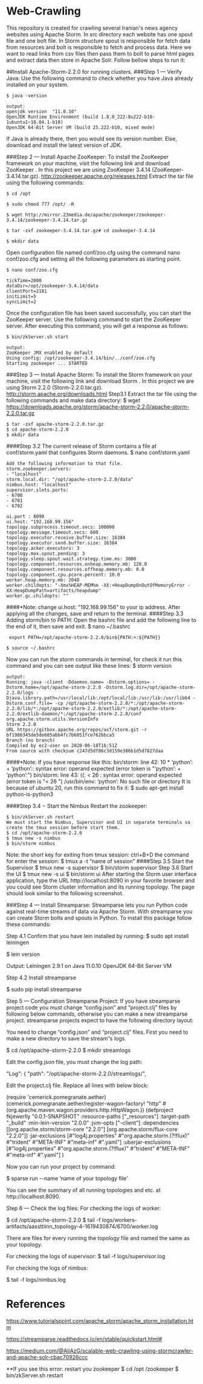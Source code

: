 # Web-Crawling
This repository is created for crawling several Iranian's news agency websites using Apache Storm. In src directory each website has one spout file and one bolt file. In Storm structure spout is responsible for fetch data from resources and bolt is responsible to fetch and process data. Here we want to read links from csv files then pass them to bolt to parse html pages and extract data then store in Apache Solr. Follow bellow steps to run it:

##Install Apache-Storm-2.2.0 for running clusters.
###Step 1 — Verify Java:
Use the following command to check whether you have Java already installed on your system.

	$ java -version

	output:
	openjdk version  "11.0.10"
	OpenJDK Runtime Environment (build 1.8.0_222-8u222-b10-1ubuntu1~18.04.1-b10)
	OpenJDK 64-Bit Server VM (build 25.222-b10, mixed mode)


If Java is already there, then you would see its version number. Else, download and install the latest version of JDK.

###Step 2 — Install Apache ZooKeeper:
To install the ZooKeeper framework on your machine, visit the following link and download ZooKeeper . In this project we are using ZooKeeper 3.4.14 (ZooKeeper-3.4.14.tar.gz). http://zookeeper.apache.org/releases.html
Extract the tar file using the following commands:

	$ cd /opt

	$ sudo chmod 777 /opt/ -R 

	$ wget http://mirror.23media.de/apache/zookeeper/zookeeper-3.4.14/zookeeper-3.4.14.tar.gz

	$ tar -zxf zookeeper-3.4.14.tar.gz# cd zookeeper-3.4.14

	$ mkdir data


Open configuration file named conf/zoo.cfg using the command nano conf/zoo.cfg and setting all the following parameters as starting point.

	$ nano conf/zoo.cfg

	tickTime=2000
	dataDir=/opt/zookeeper-3.4.14/data
	clientPort=2181
	initLimit=5
	syncLimit=2


Once the configuration file has been saved successfully, you can start the ZooKeeper server. Use the following command to start the ZooKeeper server. After executing this command, you will get a response as follows:

	$ bin/zkServer.sh start
	
	output:
	ZooKeeper JMX enabled by default
	Using config: /opt/zookeeper-3.4.14/bin/../conf/zoo.cfg
	Starting zookeeper ... STARTED




###Step 3 — Install Apache Storm:
To install the Storm framework on your machine, visit the following link and download Storm . In this project we are using Storm 2.2.0 (Storm-2.2.0.tar.gz). 
http://storm.apache.org/downloads.html
Step3.1 Extract the tar file using the following commands and make data directory:
	$ wget https://downloads.apache.org/storm/apache-storm-2.2.0/apache-storm-2.2.0.tar.gz

	$ tar -zxf apache-storm-2.2.0.tar.gz
	$ cd apache-storm-2.2.0
	$ mkdir data

####Step 3.2 The current release of Storm contains a file at conf/storm.yaml that configures Storm daemons. 
	$ nano conf/storm.yaml

	Add the following information to that file.
	storm.zookeeper.servers:
	- "localhost"
	storm.local.dir: "/opt/apache-storm-2.2.0/data"
	nimbus.host: "localhost"
	supervisor.slots.ports:
	- 6700
	- 6701
	- 6702

	ui.port : 8090
	ui.host: "192.168.99.156"
	topology.subprocess.timeout.secs: 100000
	topology.message.timeout.secs: 600
	topology.executor.receive.buffer.size: 16384
	topology.executor.send.buffer.size: 16384
	topology.acker.executors: 3
	topology.max.spout.pending: 3
	topology.sleep.spout.wait.strategy.time.ms: 3000
	topology.component.resources.onheap.memory.mb: 128.0
	topology.component.resources.offheap.memory.mb: 0.0
	topology.component.cpu.pcore.percent: 10.0
	worker.heap.memory.mb: 2048
	worker.childopts: "-Xmx%HEAP-MEM%m -XX:+HeapDumpOnOutOfMemoryError -XX:HeapDumpPath=artifacts/heapdump"
	worker.gc.childopts: ""

 ####*Note: change ui.host: "192.168.99.156" to your ip address.
After applying all the changes, save and return to the terminal.
####Step  3.3 Adding storm/bin to PATH:
Open the bashrc file and add the following line to the end of it, then save and exit.
	$ nano ~/.bashrc

	 export PATH=/opt/apache-storm-2.2.0/bin${PATH:+:${PATH}}

	$ source ~/.bashrc

Now you can run the storm commands in terminal, for check it run this command and you can see output like these lines:
	$ storm version

	output:
	Running: java -client -Ddaemon.name= -Dstorm.options= -Dstorm.home=/opt/apache-storm-2.2.0 -Dstorm.log.dir=/opt/apache-storm-2.2.0/logs -Djava.library.path=/usr/local/lib:/opt/local/lib:/usr/lib:/usr/lib64 -Dstorm.conf.file= -cp /opt/apache-storm-2.2.0/*:/opt/apache-storm-2.2.0/lib/*:/opt/apache-storm-2.2.0/extlib/*:/opt/apache-storm-2.2.0/extlib-daemon/*:/opt/apache-storm-2.2.0/conf org.apache.storm.utils.VersionInfo
	Storm 2.2.0
	URL https://gitbox.apache.org/repos/asf/storm.git -r bf1986345de5de605abb4fc7b6051fce762bbca5
	Branch (no branch)
	Compiled by ec2-user on 2020-06-18T16:51Z
	From source with checksum c247d5df86c3d159e386b1d5d7827daa
####*Note: If you have response like this:
bin/storm: line 42: 10 * ‘python’: + ‘python’:: syntax error: operand expected (error token is "‘python’: + ‘python’:")
bin/storm: line 43: ((: < 26 : syntax error: operand expected (error token is "< 26 ")
/usr/bin/env: ‘python’: No such file or directory
It is because of ubuntu 20, run this command to fix it:
$ sudo apt-get install python-is-python3

 ####Step 3.4 − Start the Nimbus
Restart the zookeeper:

	$ bin/zkServer.sh restart
	We must start the Nimbus, Supervisor and UI in separate terminals so create the tmux session before start them.
	$ cd /opt/apache-storm-2.2.0
	$ tmux new -s nimbus
	$ bin/storm nimbus
Note: the short key for exiting from tmux session: ctrl+B+D
	the command for enter the session: $ tmux a -t “name of session”
####Step 3.5 Start the Supervisor
	$ tmux new -s supervisor
	$ bin/storm supervisor
	Step 3.6 Start the UI
	$ tmux new -s ui
	$ bin/storm ui
After starting the Storm user interface application, type the URL http://localhost:8090 in your favorite browser and you could see Storm cluster information and its running topology. The page should look similar to the following screenshot.


###Step 4 — Install Streamparse:
Streamparse lets you run Python code against real-time streams of data via Apache Storm. With streamparse you can create Storm bolts and spouts in Python. To install this package follow these commands:

Step 4.1 Confirm that you have lein installed by running:
$ sudo apt install leiningen

$ lein version

Output:
Leiningen 2.9.1 on Java 11.0.10 OpenJDK 64-Bit Server VM

Step 4.2 Install streamparse

$ sudo pip install streamparse

Step 5 — Configuration Streamparse Project:
If you have streamparse project  code you must change “config.json” and “project.clj” files by following below commands, otherwise you can make a new streamparse project.
streamparse projects expect to have the following directory layout:


You need to change “config.json” and “project.clj” files. First you need to make a new directory to save the stream’’s logs.

$ cd /opt/apache-storm-2.2.0
$ mkdir streamlogs

Edit the config.json file, you must change the log path:

 "Log":
         { "path": "/opt/apache-storm-2.2.0/streamlogs/",

Edit the project.clj file. Replace all lines with below block:

(require 'cemerick.pomegranate.aether)
(cemerick.pomegranate.aether/register-wagon-factory!
 "http" #(org.apache.maven.wagon.providers.http.HttpWagon.))
(defproject fkjewerlly "0.0.1-SNAPSHOT"
  :resource-paths ["_resources"]
  :target-path "_build"
  :min-lein-version "2.0.0"
  :jvm-opts ["-client"]
  :dependencies  [[org.apache.storm/storm-core "2.2.0"]
              	[org.apache.storm/flux-core "2.2.0"]]
  :jar-exclusions 	[#"log4j\.properties" #"org\.apache\.storm\.(?!flux)" #"trident" #"META-INF" #"meta-inf" #"\.yaml"]
  :uberjar-exclusions [#"log4j\.properties" #"org\.apache\.storm\.(?!flux)" #"trident" #"META-INF" #"meta-inf" #"\.yaml"]
  )

Now you can run your project by command:

$ sparse run --name ‘name of your topology file’

You can see the summary of all running topologies and etc. at http://localhost:8090. 

Step 6 — Check the log files:
For checking the logs of worker:

$ cd /opt/apache-storm-2.2.0
$ tail -f logs/workers-artifacts/aassttiinn_topology-4-1619430874/6700/worker.log

There are files for every running the topology file and named the same as your topology.

For checking the logs of supervisor:
$ tail -f logs/supervisor.log

For checking the logs of nimbus:

$ tail -f logs/nimbus.log


# References
https://www.tutorialspoint.com/apache_storm/apache_storm_installation.htm

https://streamparse.readthedocs.io/en/stable/quickstart.html#

https://medium.com/@AliAzG/scalable-web-crawling-using-stormcrawler-and-apache-solr-cbac70926ccc

**If you see this error:
restart you zookeeper
	$ cd /opt /zookeeper
	$ bin/zkServer.sh restart
